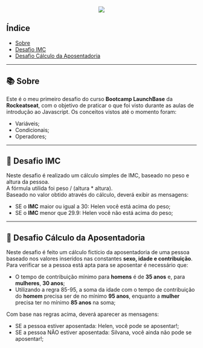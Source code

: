 <h3 align="center">
    <img src ="https://ik.imagekit.io/nfua0vgzjv/launchbase_DATGKYlxH.png">
</h3>

## Índice
- [Sobre](#-sobre)
- [Desafio IMC](#-desafio-imc)
- [Desafio Cálculo da Aposentadoria](#-desafio-cálculo-da-aposentadoria)

---

## 📚 Sobre

Este é o meu primeiro desafio do curso **Bootcamp LaunchBase** da **Rockeatseat**, com o objetivo de praticar o que foi visto durante as aulas de introdução ao Javascript. Os conceitos vistos até o momento foram:
- Variáveis;
- Condicionais;
- Operadores;

---

## 💪 Desafio IMC

Neste desafio é realizado um cálculo simples de IMC, baseado no peso e altura da pessoa.<br/>
A fórmula utilida foi peso / (altura * altura).<br/>
Baseado no valor obtido através do cálculo, deverá exibir as mensagens:
- SE o **IMC** maior ou igual a 30: Helen você está acima do peso;
- SE o **IMC** menor que 29.9: Helen você não está acima do peso;

---

## 👵 Desafio Cálculo da Aposentadoria

Neste desafio é feito um cálculo fictício da aposentadoria de uma pessoa baseado nos valores inseridos nas constantes  **sexo, idade e contribuição**. Para verificar se a pessoa está apta para se aposentar é necessário que:
- O tempo de contribuição mínimo para **homens** é de **35 anos** e, para **mulheres**, **30 anos**;
- Utilizando a regra 85-95, a soma da idade com o tempo de contribuição do **homem** precisa ser de no mínimo **95 anos**, enquanto a **mulher** precisa ter no mínimo **85 anos** na soma;

Com base nas regras acima, deverá aparecer as mensagens:
- SE a pessoa estiver aposentada: Helen, você pode se aposentar!;
- SE a pessoa NÃO estiver aposentada: Silvana, você ainda não pode se aposentar!;